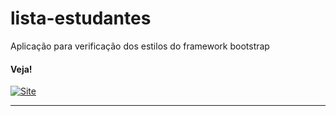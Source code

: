 # lista-estudantes

Aplicação para verificação dos estilos do framework bootstrap

#### Veja!

 <a href="https://vimeo.com/913341884/8d0a6cd4a1">
    <img src="https://img.shields.io/badge/VÍDEO DE FUNCIONALIDADE%20-darkblue" alt="Site">
 </a>

---
